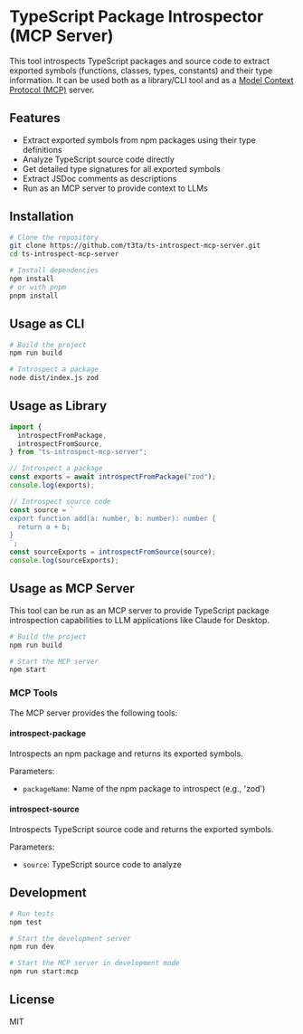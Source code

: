 # TypeScript Package Introspector (MCP Server)

This tool introspects TypeScript packages and source code to extract exported symbols (functions, classes, types, constants) and their type information. It can be used both as a library/CLI tool and as a [Model Context Protocol (MCP)](https://modelcontextprotocol.io/) server.

## Features

- Extract exported symbols from npm packages using their type definitions
- Analyze TypeScript source code directly
- Get detailed type signatures for all exported symbols
- Extract JSDoc comments as descriptions
- Run as an MCP server to provide context to LLMs

## Installation

```bash
# Clone the repository
git clone https://github.com/t3ta/ts-introspect-mcp-server.git
cd ts-introspect-mcp-server

# Install dependencies
npm install
# or with pnpm
pnpm install
```

## Usage as CLI

```bash
# Build the project
npm run build

# Introspect a package
node dist/index.js zod
```

## Usage as Library

```typescript
import {
  introspectFromPackage,
  introspectFromSource,
} from "ts-introspect-mcp-server";

// Introspect a package
const exports = await introspectFromPackage("zod");
console.log(exports);

// Introspect source code
const source = `
export function add(a: number, b: number): number {
  return a + b;
}
`;
const sourceExports = introspectFromSource(source);
console.log(sourceExports);
```

## Usage as MCP Server

This tool can be run as an MCP server to provide TypeScript package introspection capabilities to LLM applications like Claude for Desktop.

```bash
# Build the project
npm run build

# Start the MCP server
npm start
```

### MCP Tools

The MCP server provides the following tools:

#### introspect-package

Introspects an npm package and returns its exported symbols.

Parameters:

- `packageName`: Name of the npm package to introspect (e.g., 'zod')

#### introspect-source

Introspects TypeScript source code and returns the exported symbols.

Parameters:

- `source`: TypeScript source code to analyze

## Development

```bash
# Run tests
npm test

# Start the development server
npm run dev

# Start the MCP server in development mode
npm run start:mcp
```

## License

MIT
